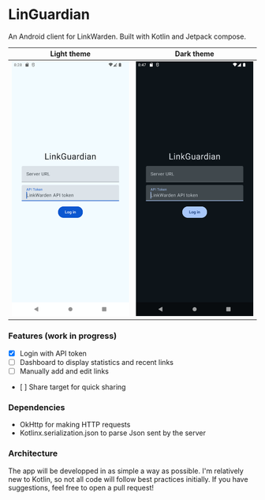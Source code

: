 # LinGuardian
An Android client for LinkWarden. Built with Kotlin and Jetpack compose.

| Light theme | Dark theme |
| --- | --- |
| ![preview-light](https://github.com/Elbullazul/linkguardian/blob/master/res/preview.png) | ![preview-dark](https://github.com/Elbullazul/linkguardian/blob/master/res/preview-dark.png) |

### Features (work in progress)
- [x] Login with API token
- [ ] Dashboard to display statistics and recent links
- [ ] Manually add and edit links
- [ ] Share target for quick sharing

### Dependencies
- OkHttp for making HTTP requests
- Kotlinx.serialization.json to parse Json sent by the server

### Architecture
The app will be developped in as simple a way as possible. I'm relatively new to Kotlin, so not all code will follow best practices initially. If you have suggestions, feel free to open a pull request!